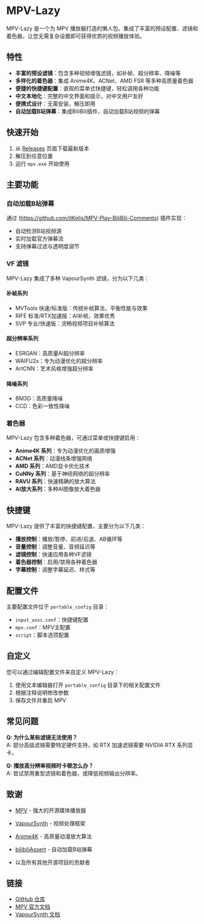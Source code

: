 # MPV-Lazy

MPV-Lazy 是一个为 MPV 播放器打造的懒人包，集成了丰富的预设配置、滤镜和着色器，让您无需复杂设置即可获得优质的视频播放体验。

## 特性

- **丰富的预设滤镜**：包含多种视频增强滤镜，如补帧、超分辨率、降噪等
- **多样化的着色器**：集成 Anime4K、ACNet、AMD FSR 等多种高质量着色器
- **便捷的快捷键配置**：直观的菜单式快捷键，轻松调用各种功能
- **中文本地化**：完整的中文界面和提示，对中文用户友好
- **便携式设计**：无需安装，解压即用
- **自动加载B站弹幕**：集成BiliBili插件，自动加载B站视频的弹幕

## 快速开始

1. 从 [Releases](https://github.com/hooke007/MPV_lazy/releases) 页面下载最新版本
2. 解压到任意位置
3. 运行 `mpv.exe` 开始使用

## 主要功能

### 自动加载B站弹幕

通过 (https://github.com/itKelis/MPV-Play-BiliBili-Comments) 插件实现：
- 自动检测B站视频源
- 实时加载官方弹幕流
- 支持弹幕过滤与透明度调节

### VF 滤镜

MPV-Lazy 集成了多种 VapourSynth 滤镜，分为以下几类：

#### 补帧系列
- MVTools 快速/标准版：传统补帧算法，平衡性能与效果
- RIFE 标准/RTX加速版：AI补帧，效果优秀
- SVP 专业/快速版：流畅视频项目补帧算法

#### 超分辨率系列
- ESRGAN：高质量AI超分辨率
- WAIFU2x：专为动漫优化的超分辨率
- ArtCNN：艺术风格增强超分辨率

#### 降噪系列
- BM3D：高质量降噪
- CCD：色彩一致性降噪

### 着色器

MPV-Lazy 包含多种着色器，可通过菜单或快捷键启用：

- **Anime4K 系列**：专为动漫优化的画质增强
- **ACNet 系列**：动漫线条增强网络
- **AMD 系列**：AMD显卡优化技术
- **CuNNy 系列**：基于神经网络的超分辨率
- **RAVU 系列**：快速精确的放大算法
- **AI放大系列**：多种AI图像放大着色器

## 快捷键

MPV-Lazy 提供了丰富的快捷键配置，主要分为以下几类：

- **播放控制**：播放/暂停、前进/后退、AB循环等
- **音量控制**：调整音量、音频延迟等
- **滤镜控制**：快速应用各种VF滤镜
- **着色器控制**：启用/禁用各种着色器
- **字幕控制**：调整字幕延迟、样式等

## 配置文件

主要配置文件位于 `portable_config` 目录：

- `input_uosc.conf`：快捷键配置
- `mpv.conf`：MPV主配置
- `script`：脚本选项配置

## 自定义

您可以通过编辑配置文件来自定义 MPV-Lazy：

1. 使用文本编辑器打开 `portable_config` 目录下的相关配置文件
2. 根据注释说明修改参数
3. 保存文件并重启 MPV

## 常见问题

**Q: 为什么某些滤镜无法使用？**  
A: 部分高级滤镜需要特定硬件支持，如 RTX 加速滤镜需要 NVIDIA RTX 系列显卡。

**Q: 播放高分辨率视频时卡顿怎么办？**  
A: 尝试禁用重型滤镜和着色器，或降低视频输出分辨率。

## 致谢

- [MPV](https://mpv.io/) - 强大的开源媒体播放器
- [VapourSynth](http://www.vapoursynth.com/) - 视频处理框架
- [Anime4K](https://github.com/bloc97/Anime4K) - 高质量动漫放大算法
- [bilibiliAssert](https://github.com/itKelis/MPV-Play-BiliBili-Comments) - 自动加载B站弹幕

- 以及所有其他开源项目的贡献者

## 链接

- [GitHub 仓库](https://github.com/hooke007/MPV_lazy.wiki)
- [MPV 官方文档](https://mpv.io/manual/master/)
- [VapourSynth 文档](http://www.vapoursynth.com/doc/)